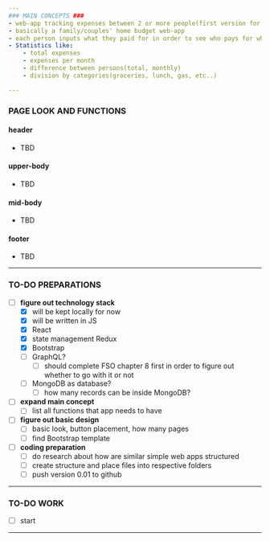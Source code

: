 ```yaml
---
### MAIN CONCEPTS ###
- web-app tracking expenses between 2 or more people(first version for two)
- basically a family/couples' home budget web-app
- each person inputs what they paid for in order to see who pays for what
- Statistics like:
    - total expenses
    - expenses per month
    - difference between persons(total, monthly)
    - division by categories(groceries, lunch, gas, etc..)

---
```


### PAGE LOOK AND FUNCTIONS ###

#### header
- TBD
#### upper-body
- TBD
#### mid-body
- TBD
#### footer
- TBD


---

### TO-DO PREPARATIONS ###
- [ ] **figure out technology stack**
  - [X] will be kept locally for now
  - [X] will be written in JS
  - [X] React
  - [X] state management Redux
  - [X] Bootstrap
  - [ ] GraphQL?
    - [ ] should complete FSO chapter 8 first in order to figure out whether to go with it or not
  - [ ] MongoDB as database?
    - [ ] how many records can be inside MongoDB?

- [ ] **expand main concept**
  - [ ] list all functions that app needs to have

- [ ] **figure out basic design**
  - [ ] basic look, button placement, how many pages
  - [ ] find Bootstrap template

- [ ] **coding preparation**
  - [ ] do research about how are similar simple web apps structured
  - [ ] create structure and place files into respective folders
  - [ ] push version 0.01 to github

---

### TO-DO WORK ###
 - [ ] start

---
